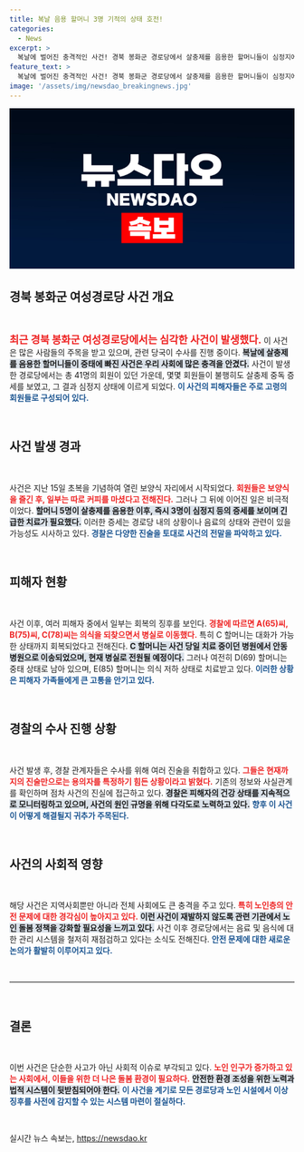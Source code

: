 ```yaml
---
title: 복날 음용 할머니 3명 기적의 상태 호전!
categories:
  - News
excerpt: >
  복날에 벌어진 충격적인 사건! 경북 봉화군 경로당에서 살충제를 음용한 할머니들이 심정지에 빠진 가운데, 3명은 의식을 회복했지만 여전히 2명은 중태에 놓여있습니다. 경찰은 사건의 진상 규명을 위한 조사를 진행 중입니다.
feature_text: >
  복날에 벌어진 충격적인 사건! 경북 봉화군 경로당에서 살충제를 음용한 할머니들이 심정지에 빠진 가운데, 3명은 의식을 회복했지만 여전히 2명은 중태에 놓여있습니다. 경찰은 사건의 진상 규명을 위한 조사를 진행 중입니다.
image: '/assets/img/newsdao_breakingnews.jpg'
---
```


<p><img src="/assets/img/newsdao_breakingnews.jpg" alt="bookingtag 속보" /></p>

<h2 data-ke-size="size26">경북 봉화군 여성경로당 사건 개요</h2>

<p data-ke-size="size16">&nbsp;</p>

<p><span style="font-size: 18px;"><b><span style="color: #ee2323;">최근 경북 봉화군 여성경로당에서는 심각한 사건이 발생했다.</span></b></span> 이 사건은 많은 사람들의 주목을 받고 있으며, 관련 당국이 수사를 진행 중이다. <b><span style="background-color: #21538527;">복날에 살충제를 음용한 할머니들이 중태에 빠진 사건은 우리 사회에 많은 충격을 안겼다.</span></b> 사건이 발생한 경로당에서는 총 41명의 회원이 있던 가운데, 몇몇 회원들이 불행히도 살충제 중독 증세를 보였고, 그 결과 심정지 상태에 이르게 되었다. <b><span style="color: #1a5490;">이 사건의 피해자들은 주로 고령의 회원들로 구성되어 있다.</span></b> </p>

<p data-ke-size="size16">&nbsp;</p>

<h2 data-ke-size="size26">사건 발생 경과</h2>

<p data-ke-size="size16">&nbsp;</p>

<p>사건은 지난 15일 초복을 기념하여 열린 보양식 자리에서 시작되었다. <b><span style="color: #ee2323;">회원들은 보양식을 즐긴 후, 일부는 따로 커피를 마셨다고 전해진다.</span></b> 그러나 그 뒤에 이어진 일은 비극적이었다. <b><span style="background-color: #21538527;">할머니 5명이 살충제를 음용한 이후, 즉시 3명이 심정지 등의 증세를 보이며 긴급한 치료가 필요했다.</span></b> 이러한 증세는 경로당 내의 상황이나 음료의 상태와 관련이 있을 가능성도 시사하고 있다. <b><span style="color: #1a5490;">경찰은 다양한 진술을 토대로 사건의 전말을 파악하고 있다.</span></b></p>

<p data-ke-size="size16">&nbsp;</p>

<h2 data-ke-size="size26">피해자 현황</h2>

<p data-ke-size="size16">&nbsp;</p>

<p>사건 이후, 여러 피해자 중에서 일부는 회복의 징후를 보인다. <b><span style="color: #ee2323;">경찰에 따르면 A(65)씨, B(75)씨, C(78)씨는 의식을 되찾으면서 병실로 이동했다.</span></b> 특히 C 할머니는 대화가 가능한 상태까지 회복되었다고 전해진다. <b><span style="background-color: #21538527;">C 할머니는 사건 당일 치료 중이던 병원에서 안동병원으로 이송되었으며, 현재 병실로 전원될 예정이다.</span></b> 그러나 여전히 D(69) 할머니는 중태 상태로 남아 있으며, E(85) 할머니는 의식 저하 상태로 치료받고 있다. <b><span style="color: #1a5490;">이러한 상황은 피해자 가족들에게 큰 고통을 안기고 있다.</span></b></p>

<p data-ke-size="size16">&nbsp;</p>

<h2 data-ke-size="size26">경찰의 수사 진행 상황</h2>

<p data-ke-size="size16">&nbsp;</p>

<p>사건 발생 후, 경찰 관계자들은 수사를 위해 여러 진술을 취합하고 있다. <b><span style="color: #ee2323;">그들은 현재까지의 진술만으로는 용의자를 특정하기 힘든 상황이라고 밝혔다.</span></b> 기존의 정보와 사실관계를 확인하며 점차 사건의 진실에 접근하고 있다. <b><span style="background-color: #21538527;">경찰은 피해자의 건강 상태를 지속적으로 모니터링하고 있으며, 사건의 원인 규명을 위해 다각도로 노력하고 있다.</span></b> <b><span style="color: #1a5490;">향후 이 사건이 어떻게 해결될지 귀추가 주목된다.</span></b></p>

<p data-ke-size="size16">&nbsp;</p>

<h2 data-ke-size="size26">사건의 사회적 영향</h2>

<p data-ke-size="size16">&nbsp;</p>

<p>해당 사건은 지역사회뿐만 아니라 전체 사회에도 큰 충격을 주고 있다. <b><span style="color: #ee2323;">특히 노인층의 안전 문제에 대한 경각심이 높아지고 있다.</span></b> <b><span style="background-color: #21538527;">이런 사건이 재발하지 않도록 관련 기관에서 노인 돌봄 정책을 강화할 필요성을 느끼고 있다.</span></b> 사건 이후 경로당에서는 음료 및 음식에 대한 관리 시스템을 철저히 재점검하고 있다는 소식도 전해진다. <b><span style="color: #1a5490;">안전 문제에 대한 새로운 논의가 활발히 이루어지고 있다.</span></b> </p>

<p data-ke-size="size16">&nbsp;</p>

<hr style="height:1px; border:none; border-top:1px solid #ccc;" />

<p data-ke-size="size16">&nbsp;</p>

<h2 data-ke-size="size26">결론</h2>

<p data-ke-size="size16">&nbsp;</p>

<p>이번 사건은 단순한 사고가 아닌 사회적 이슈로 부각되고 있다. <b><span style="color: #ee2323;">노인 인구가 증가하고 있는 사회에서, 이들을 위한 더 나은 돌봄 환경이 필요하다.</span></b> <b><span style="background-color: #21538527;">안전한 환경 조성을 위한 노력과 법적 시스템이 뒷받침되어야 한다.</span></b> <b><span style="color: #1a5490;">이 사건을 계기로 모든 경로당과 노인 시설에서 이상 징후를 사전에 감지할 수 있는 시스템 마련이 절실하다.</span></b> </p>

<p data-ke-size="size16">&nbsp;</p>
실시간 뉴스 속보는, <a href="https://newsdao.kr" rel="dofollow">https://newsdao.kr</a>


